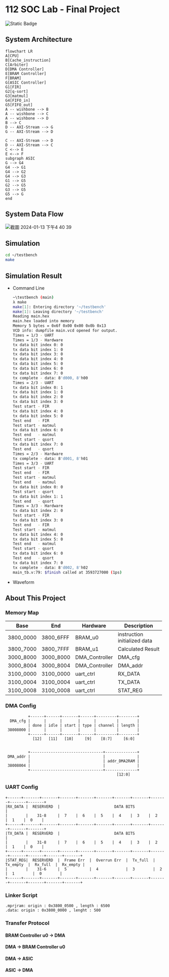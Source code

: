 # 112 SOC Lab - Final Project
![Static Badge](https://img.shields.io/badge/Build-Success-green?labelColor=gray)

## System Architecture
```mermaid
flowchart LR
A[CPU]
B[Cache_instruction]
C[Arbiter]
D[DMA Controller]
E[BRAM Controller]
F[BRAM]
G[ASIC Controller]
G1[FIR]
G2[q-sort]
G3[matmul]
G4[FIFO_in]
G5[FIFO_out]
A -- wishbone --> B
A -- wishbone --> C
A -- wishbone --> D
B --> C
D -- AXI-Stream --> G
G -- AXI-Stream --> D

C -- AXI-Stream --> D
D -- AXI-Stream --> C
C <--> E
E <--> F
subgraph ASIC
G --> G4
G4 --> G1
G4 --> G2
G4 --> G3
G1 --> G5
G2 --> G5
G3 --> G5
G5 --> G
end
```

## System Data Flow
![截圖 2024-01-13 下午4 40 39](https://github.com/pocper/112_SOC_final_project/assets/79128379/d9315803-cecd-42dd-8cff-b8e1560f28bc)


## Simulation
``` bash
cd ~/testbench
make
```

## Simulation Result
- Command Line
    ``` bash
    ~\testbench (main)
    λ make
    make[1]: Entering directory '~/testbench'
    make[1]: Leaving directory '~/testbench'
    Reading main.hex
    main.hex loaded into memory
    Memory 5 bytes = 0x6f 0x00 0x00 0x0b 0x13
    VCD info: dumpfile main.vcd opened for output.
    Times = 1/3 - UART
    Times = 1/3 - Hardware
    tx data bit index 0: 0
    tx data bit index 1: 0
    tx data bit index 3: 0
    tx data bit index 4: 0
    tx data bit index 5: 0
    tx data bit index 6: 0
    tx data bit index 7: 0
    tx complete - data: 8'd000, 8'h00
    Times = 2/3 - UART
    tx data bit index 0: 1
    tx data bit index 1: 0
    tx data bit index 2: 0
    tx data bit index 3: 0
    Test start - FIR
    tx data bit index 4: 0
    tx data bit index 5: 0
    Test end   - FIR
    Test start - matmul
    tx data bit index 6: 0
    Test end   - matmul
    Test start - qsort
    tx data bit index 7: 0
    Test end   - qsort
    Times = 2/3 - Hardware
    tx complete - data: 8'd001, 8'h01
    Times = 3/3 - UART
    Test start - FIR
    Test end   - FIR
    Test start - matmul
    Test end   - matmul
    tx data bit index 0: 0
    Test start - qsort
    tx data bit index 1: 1
    Test end   - qsort
    Times = 3/3 - Hardware
    tx data bit index 2: 0
    Test start - FIR
    tx data bit index 3: 0
    Test end   - FIR
    Test start - matmul
    tx data bit index 4: 0
    tx data bit index 5: 0
    Test end   - matmul
    Test start - qsort
    tx data bit index 6: 0
    Test end   - qsort
    tx data bit index 7: 0
    tx complete - data: 8'd002, 8'h02
    main_tb.v:79: $finish called at 3593727000 (1ps)
    ```
- Waveform
## About This Project
### Memory Map 
|  Base   |   End   |   Hardware   |                  Description                 |
|---------|---------|--------------|----------------------------------------------|
|3800_0000|3800_6FFF|BRAM_u0       |instruction<br/>initialized data
|3800_7000|3800_7FFF|BRAM_u1       |Calculated Result                             |
|3000_8000|3000_8000|DMA_Controller|DMA_cfg                                       |
|3000_8004|3000_8004|DMA_Controller|DMA_addr                                      |
|3100_0000|3100_0000|uart_ctrl     |RX_DATA                                       |
|3100_0004|3100_0004|uart_ctrl     |TX_DATA                                       |
|3100_0008|3100_0008|uart_ctrl     |STAT_REG                                      |

### DMA Config
```
          +------+------+-------+------+---------+--------+
  DMA_cfg |      |      |       |      |         |        |
          | done | idle | start | type | channel | length |
 38008000 |      |      |       |      |         |        |
          +------+------+-------+------+---------+--------+
            [12]   [11]   [10]     [9]    [8:7]     [6:0]
 
 
          +--------------------------------+--------------+
 DMA_addr |                                |              |
          |                                | addr_DMA2RAM |
 38008004 |                                |              |
          +--------------------------------+--------------+
                                                 [12:0]
```
### UART Config
```
+------+-------+-------+-------+-------+-------+-------+-------+-------+-------+-------+
|RX_DATA |  RESERVERD  |                        DATA BITS                              |
|        |    31-8     |  7    |  6    |  5    |  4    |  3    |  2    |  1    |  0    |
+------+-------+-------+-------+-------+-------+-------+-------+-------+-------+-------+
|TX_DATA |  RESERVERD  |                        DATA BITS                              |
|        |    31-8     |  7    |  6    |  5    |  4    |  3    |  2    |  1    |  0    |
+------+-------+-------+-------+-------+-------+-------+-------+-------+-------+-------+-------+-------+
|STAT_REG|  RESERVERD  |  Frame Err  |  Overrun Err  |  Tx_full  |  Tx_empty  |  Rx_full  |  Rx_empty |
|        |    31-6     |  5          |  4            |  3        |  2         |  1        |  0        |
+------+-------+-------+-------+-------+-------+-------+-------+-------+-------+-------+-------+-------+
```

### Linker Script
``` 
.mprjram: origin : 0x3800_0500 , length : 6500
.data: origin : 0x3800_0000 , lenght : 500
```

### Transfer Protocol
#### BRAM Controller u0 -> DMA

#### DMA -> BRAM Controller u0 

#### DMA -> ASIC

#### ASIC -> DMA

